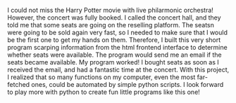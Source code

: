 I could not miss the Harry Potter movie with live philarmonic orchestra! 
However, the concert was fully booked. I called the concert hall, and they told me that some seats are going on the reselling platform.
The seatsn were going to be sold again very fast, so I needed to make sure that I would be the first one to get my hands on them.
Therefore, I built this very short program scarping information from the html frontend interface to determine whether seats were available. The program would send me an email if the seats became available.
My program worked! I bought seats as soon as I received the email, and had a fantastic time at the concert. 
With this project, I realized that so many functions on my computer, even the most far-fetched ones, could be automated by simple python scripts. I look forward to play more with python to create fun little programs like this one!
